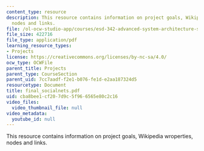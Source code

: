```yaml
---
content_type: resource
description: This resource contains information on project goals, Wikipedia wroperties,
  nodes and links.
file: /ol-ocw-studio-app/courses/esd-342-advanced-system-architecture-spring-2006/cba8bee1cf207d9c5f966565e80c2c16_final_socialnets.pdf
file_size: 422716
file_type: application/pdf
learning_resource_types:
- Projects
license: https://creativecommons.org/licenses/by-nc-sa/4.0/
ocw_type: OCWFile
parent_title: Projects
parent_type: CourseSection
parent_uid: 7cc7aadf-f2e1-b076-fe1d-e2aa187324d5
resourcetype: Document
title: final_socialnets.pdf
uid: cba8bee1-cf20-7d9c-5f96-6565e80c2c16
video_files:
  video_thumbnail_file: null
video_metadata:
  youtube_id: null
---
```

This resource contains information on project goals, Wikipedia wroperties, nodes and links.